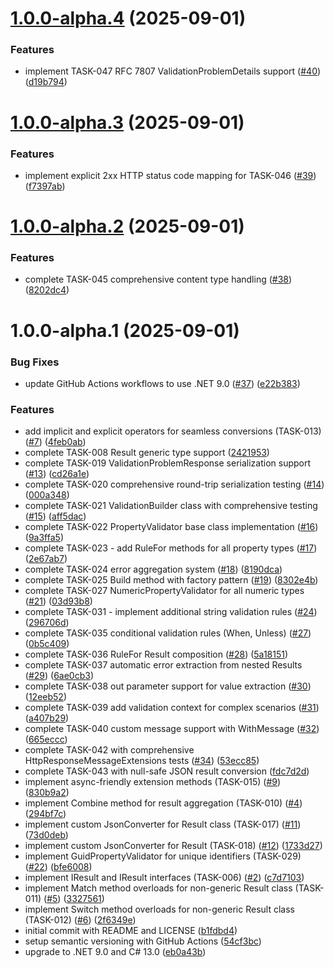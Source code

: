 # [1.0.0-alpha.4](https://github.com/georgepharrison/FlowRight/compare/v1.0.0-alpha.3...v1.0.0-alpha.4) (2025-09-01)


### Features

* implement TASK-047 RFC 7807 ValidationProblemDetails support ([#40](https://github.com/georgepharrison/FlowRight/issues/40)) ([d19b794](https://github.com/georgepharrison/FlowRight/commit/d19b794709e05f6b758caf8ec224ab144ba3b229))

# [1.0.0-alpha.3](https://github.com/georgepharrison/FlowRight/compare/v1.0.0-alpha.2...v1.0.0-alpha.3) (2025-09-01)


### Features

* implement explicit 2xx HTTP status code mapping for TASK-046 ([#39](https://github.com/georgepharrison/FlowRight/issues/39)) ([f7397ab](https://github.com/georgepharrison/FlowRight/commit/f7397ab781b9394df335847f0a2bb35d6f67a100))

# [1.0.0-alpha.2](https://github.com/georgepharrison/FlowRight/compare/v1.0.0-alpha.1...v1.0.0-alpha.2) (2025-09-01)


### Features

* complete TASK-045 comprehensive content type handling ([#38](https://github.com/georgepharrison/FlowRight/issues/38)) ([8202dc4](https://github.com/georgepharrison/FlowRight/commit/8202dc421011c7d2bb6e2dbf04d109cb8715ef53))

# 1.0.0-alpha.1 (2025-09-01)


### Bug Fixes

* update GitHub Actions workflows to use .NET 9.0 ([#37](https://github.com/georgepharrison/FlowRight/issues/37)) ([e22b383](https://github.com/georgepharrison/FlowRight/commit/e22b3837bf943d320a6678922b2f1c1b0fd1ffea))


### Features

* add implicit and explicit operators for seamless conversions (TASK-013) ([#7](https://github.com/georgepharrison/FlowRight/issues/7)) ([4feb0ab](https://github.com/georgepharrison/FlowRight/commit/4feb0abeaa00c2d1ad3e03a67a2cd6490aeb528a))
* complete TASK-008 Result<T> generic type support ([2421953](https://github.com/georgepharrison/FlowRight/commit/2421953d11c0dd7617861ddf0e9a0ac63385be36))
* complete TASK-019 ValidationProblemResponse serialization support ([#13](https://github.com/georgepharrison/FlowRight/issues/13)) ([cd26a1e](https://github.com/georgepharrison/FlowRight/commit/cd26a1ef8ba85111297819b1087e6396e6511323))
* complete TASK-020 comprehensive round-trip serialization testing ([#14](https://github.com/georgepharrison/FlowRight/issues/14)) ([000a348](https://github.com/georgepharrison/FlowRight/commit/000a348e9ba734039fc3ef311693dd26ae2171a9))
* complete TASK-021 ValidationBuilder<T> class with comprehensive testing ([#15](https://github.com/georgepharrison/FlowRight/issues/15)) ([aff5dac](https://github.com/georgepharrison/FlowRight/commit/aff5dacb4392699023e99bb24c36baff0b0c7b21))
* complete TASK-022 PropertyValidator base class implementation ([#16](https://github.com/georgepharrison/FlowRight/issues/16)) ([9a3ffa5](https://github.com/georgepharrison/FlowRight/commit/9a3ffa50141c834b70f71cacd88e16eb36453d5c))
* complete TASK-023 - add RuleFor methods for all property types ([#17](https://github.com/georgepharrison/FlowRight/issues/17)) ([2e67ab7](https://github.com/georgepharrison/FlowRight/commit/2e67ab7d40a9ed46b0cdb5f42b76ae5684d80fa3))
* complete TASK-024 error aggregation system ([#18](https://github.com/georgepharrison/FlowRight/issues/18)) ([8190dca](https://github.com/georgepharrison/FlowRight/commit/8190dcaa8e4f8da05fb656d575b04613ec1051fa))
* complete TASK-025 Build method with factory pattern ([#19](https://github.com/georgepharrison/FlowRight/issues/19)) ([8302e4b](https://github.com/georgepharrison/FlowRight/commit/8302e4b44ce70257dd131c9f6f98b266430a3859))
* complete TASK-027 NumericPropertyValidator for all numeric types ([#21](https://github.com/georgepharrison/FlowRight/issues/21)) ([03d93b8](https://github.com/georgepharrison/FlowRight/commit/03d93b8fadba1c783e0367f40dcdf183715412a4))
* complete TASK-031 - implement additional string validation rules ([#24](https://github.com/georgepharrison/FlowRight/issues/24)) ([296706d](https://github.com/georgepharrison/FlowRight/commit/296706d0a8a324c412b7dce2a1d64e64d4c00672))
* complete TASK-035 conditional validation rules (When, Unless) ([#27](https://github.com/georgepharrison/FlowRight/issues/27)) ([0b5c409](https://github.com/georgepharrison/FlowRight/commit/0b5c409e7afe5ac725a1024c112c5690f1b1c94d))
* complete TASK-036 RuleFor Result<T> composition ([#28](https://github.com/georgepharrison/FlowRight/issues/28)) ([5a18151](https://github.com/georgepharrison/FlowRight/commit/5a1815123aac5e28bb6dac709757108aff881f8d))
* complete TASK-037 automatic error extraction from nested Results ([#29](https://github.com/georgepharrison/FlowRight/issues/29)) ([6ae0cb3](https://github.com/georgepharrison/FlowRight/commit/6ae0cb3042809e2cf2ee89b25cf3f5960738a38b))
* complete TASK-038 out parameter support for value extraction ([#30](https://github.com/georgepharrison/FlowRight/issues/30)) ([12eeb52](https://github.com/georgepharrison/FlowRight/commit/12eeb527a91cda7e026b7f8a7656efc9945a5056))
* complete TASK-039 add validation context for complex scenarios ([#31](https://github.com/georgepharrison/FlowRight/issues/31)) ([a407b29](https://github.com/georgepharrison/FlowRight/commit/a407b2921d3377799fbd821b3d09b004b53618d5))
* complete TASK-040 custom message support with WithMessage ([#32](https://github.com/georgepharrison/FlowRight/issues/32)) ([665eccc](https://github.com/georgepharrison/FlowRight/commit/665ecccb9b2ee5be3fe4cdc616cf3b2fafb398a0))
* complete TASK-042 with comprehensive HttpResponseMessageExtensions tests ([#34](https://github.com/georgepharrison/FlowRight/issues/34)) ([53ecc85](https://github.com/georgepharrison/FlowRight/commit/53ecc85bf565c66e14996d81fef18c388021531f))
* complete TASK-043 with null-safe JSON result conversion ([fdc7d2d](https://github.com/georgepharrison/FlowRight/commit/fdc7d2da3eb647fc6366a739014a02a31d45f008))
* implement async-friendly extension methods (TASK-015) ([#9](https://github.com/georgepharrison/FlowRight/issues/9)) ([830b9a2](https://github.com/georgepharrison/FlowRight/commit/830b9a2abb6c81676f0d3cbcac788ca283e44d70))
* implement Combine method for result aggregation (TASK-010) ([#4](https://github.com/georgepharrison/FlowRight/issues/4)) ([294bf7c](https://github.com/georgepharrison/FlowRight/commit/294bf7c1ed96860d1ef8c412122d03926ab9ce8b))
* implement custom JsonConverter for Result class (TASK-017) ([#11](https://github.com/georgepharrison/FlowRight/issues/11)) ([73d0deb](https://github.com/georgepharrison/FlowRight/commit/73d0deb7567704d0df627f01c2718081b3e8c1bb))
* implement custom JsonConverter for Result<T> (TASK-018) ([#12](https://github.com/georgepharrison/FlowRight/issues/12)) ([1733d27](https://github.com/georgepharrison/FlowRight/commit/1733d2794d2ff4052d35eb9c7072da2c60ae0099))
* implement GuidPropertyValidator for unique identifiers (TASK-029) ([#22](https://github.com/georgepharrison/FlowRight/issues/22)) ([bfe6008](https://github.com/georgepharrison/FlowRight/commit/bfe6008a7d64d2cb286f541331ac9072604ac4f1))
* implement IResult and IResult<T> interfaces (TASK-006) ([#2](https://github.com/georgepharrison/FlowRight/issues/2)) ([c7d7103](https://github.com/georgepharrison/FlowRight/commit/c7d71038bb6029d4e41f6061293b4667c0663e68))
* implement Match method overloads for non-generic Result class (TASK-011) ([#5](https://github.com/georgepharrison/FlowRight/issues/5)) ([3327561](https://github.com/georgepharrison/FlowRight/commit/3327561b8582bdb14e81222cd63e1e0b1754471c))
* implement Switch method overloads for non-generic Result class (TASK-012) ([#6](https://github.com/georgepharrison/FlowRight/issues/6)) ([2f6349e](https://github.com/georgepharrison/FlowRight/commit/2f6349e6d180aa9aad4ec36d33954d50233299d8))
* initial commit with README and LICENSE ([b1fdbd4](https://github.com/georgepharrison/FlowRight/commit/b1fdbd48ead597d16b6d6279bc0db902b5ebdcf5))
* setup semantic versioning with GitHub Actions ([54cf3bc](https://github.com/georgepharrison/FlowRight/commit/54cf3bc869359e67a0f4e7aef6148a7ccd3706fc))
* upgrade to .NET 9.0 and C# 13.0 ([eb0a43b](https://github.com/georgepharrison/FlowRight/commit/eb0a43bc3cfe49eb25c3eea7d4c097216914a637))
